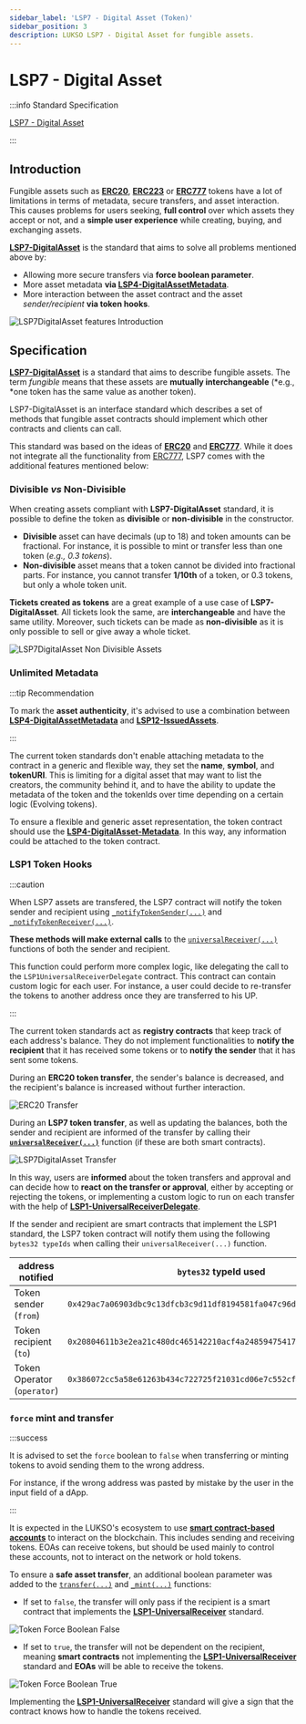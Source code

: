 ```yaml
---
sidebar_label: 'LSP7 - Digital Asset (Token)'
sidebar_position: 3
description: LUKSO LSP7 - Digital Asset for fungible assets.
---
```


# LSP7 - Digital Asset

:::info Standard Specification

[LSP7 - Digital Asset](https://github.com/lukso-network/LIPs/blob/main/LSPs/LSP-7-DigitalAsset.md)

:::

## Introduction

Fungible assets such as **[ERC20](https://eips.ethereum.org/EIPS/eip-20)**, **[ERC223](https://eips.ethereum.org/EIPS/eip-223)** or **[ERC777](https://eips.ethereum.org/EIPS/eip-777)** tokens have a lot of limitations in terms of metadata, secure transfers, and asset interaction. This causes problems for users seeking, **full control** over which assets they accept or not, and a **simple user experience** while creating, buying, and exchanging assets.

**[LSP7-DigitalAsset](../../standards/tokens/LSP7-Digital-Asset.md)** is the standard that aims to solve all problems mentioned above by:

- Allowing more secure transfers via **force boolean parameter**.
- More asset metadata **via [LSP4-DigitalAssetMetadata](./LSP4-Digital-Asset-Metadata.md)**.
- More interaction between the asset contract and the asset _sender/recipient_ **via token hooks**.

![LSP7DigitalAsset features Introduction](/img/standards/lsp7/lsp7-intro.jpeg)

## Specification

**[LSP7-DigitalAsset](../../standards/tokens/LSP7-Digital-Asset.md)** is a standard that aims to describe fungible assets. The term _fungible_ means that these assets are **mutually interchangeable** (*e.g., *one token has the same value as another token).

LSP7-DigitalAsset is an interface standard which describes a set of methods that fungible asset contracts should implement which other contracts and clients can call.

This standard was based on the ideas of **[ERC20](https://eips.ethereum.org/EIPS/eip-20)** and **[ERC777](https://eips.ethereum.org/EIPS/eip-777)**. While it does not integrate all the functionality from [ERC777](https://eips.ethereum.org/EIPS/eip-777), LSP7 comes with the additional features mentioned below:

### Divisible _vs_ Non-Divisible

When creating assets compliant with **LSP7-DigitalAsset** standard, it is possible to define the token as **divisible** or **non-divisible** in the constructor.

- **Divisible** asset can have decimals (up to 18) and token amounts can be fractional. For instance, it is possible to mint or transfer less than one token (_e.g., 0.3 tokens_).
- **Non-divisible** asset means that a token cannot be divided into fractional parts. For instance, you cannot transfer **1/10th** of a token, or 0.3 tokens, but only a whole token unit.

**Tickets created as tokens** are a great example of a use case of **LSP7-DigitalAsset**. All tickets look the same, are **interchangeable** and have the same utility. Moreover, such tickets can be made as **non-divisible** as it is only possible to sell or give away a whole ticket.

![LSP7DigitalAsset Non Divisible Assets](/img/standards/lsp7/lsp7-non-divisible.jpeg)

### Unlimited Metadata

:::tip Recommendation

To mark the **asset authenticity**, it's advised to use a combination between **[LSP4-DigitalAssetMetadata](./LSP4-Digital-Asset-Metadata.md)** and **[LSP12-IssuedAssets](../metadata/lsp12-issued-assets.md)**.

:::

The current token standards don't enable attaching metadata to the contract in a generic and flexible way, they set the **name**, **symbol**, and **tokenURI**. This is limiting for a digital asset that may want to list the creators, the community behind it, and to have the ability to update the metadata of the token and the tokenIds over time depending on a certain logic (Evolving tokens).

To ensure a flexible and generic asset representation, the token contract should use the **[LSP4-DigitalAsset-Metadata](./LSP4-Digital-Asset-Metadata.md)**. In this way, any information could be attached to the token contract.

### LSP1 Token Hooks

:::caution

When LSP7 assets are transfered, the LSP7 contract will notify the token sender and recipient using [`_notifyTokenSender(...)`](../../contracts/contracts/LSP7DigitalAsset/LSP7DigitalAsset.md#_notifytokensender) and [`_notifyTokenReceiver(...)`](../../contracts/contracts/LSP7DigitalAsset/LSP7DigitalAsset.md#_notifytokenreceiver).

**These methods will make external calls** to the [`universalReceiver(...)`](../../contracts/contracts/LSP0ERC725Account/LSP0ERC725Account.md#universalreceiver) functions of both the sender and recipient.

This function could perform more complex logic, like delegating the call to the `LSP1UniversalReceiverDelegate` contract. This contract can contain custom logic for each user. For instance, a user could decide to re-transfer the tokens to another address once they are transferred to his UP.

:::

The current token standards act as **registry contracts** that keep track of each address's balance. They do not implement functionalities to **notify the recipient** that it has received some tokens or to **notify the sender** that it has sent some tokens.

During an **ERC20 token transfer**, the sender's balance is decreased, and the recipient's balance is increased without further interaction.

![ERC20 Transfer](/img/standards/lsp7/erc20-transfer.jpeg)

During an **LSP7 token transfer**, as well as updating the balances, both the sender and recipient are informed of the transfer by calling their **[`universalReceiver(...)`](../accounts/lsp1-universal-receiver.md#lsp1---universal-receiver)** function (if these are both smart contracts).

![LSP7DigitalAsset Transfer](/img/standards/lsp7/lsp7-transfer.jpeg)

In this way, users are **informed** about the token transfers and approval and can decide how to **react on the transfer or approval**, either by accepting or rejecting the tokens, or implementing a custom logic to run on each transfer with the help of **[LSP1-UniversalReceiverDelegate](../accounts/lsp1-universal-receiver-delegate.md)**.

If the sender and recipient are smart contracts that implement the LSP1 standard, the LSP7 token contract will notify them using the following `bytes32 typeIds` when calling their `universalReceiver(...)` function.

| address notified            | `bytes32` typeId used                                                | description                                     |
| --------------------------- | -------------------------------------------------------------------- | ----------------------------------------------- |
| Token sender (`from`)       | `0x429ac7a06903dbc9c13dfcb3c9d11df8194581fa047c96d7a4171fc7402958ea` | `keccak256('LSP7Tokens_SenderNotification')`    |
| Token recipient (`to`)      | `0x20804611b3e2ea21c480dc465142210acf4a2485947541770ec1fb87dee4a55c` | `keccak256('LSP7Tokens_RecipientNotification')` |
| Token Operator (`operator`) | `0x386072cc5a58e61263b434c722725f21031cd06e7c552cfaa06db5de8a320dbc` | `keccak256('LSP7Tokens_OperatorNotification')`  |

### `force` mint and transfer

:::success

It is advised to set the `force` boolean to `false` when transferring or minting tokens to avoid sending them to the wrong address.

For instance, if the wrong address was pasted by mistake by the user in the input field of a dApp.

:::

It is expected in the LUKSO's ecosystem to use **[smart contract-based accounts](../accounts/lsp0-erc725account.md)** to interact on the blockchain. This includes sending and receiving tokens. EOAs can receive tokens, but should be used mainly to control these accounts, not to interact on the network or hold tokens.

To ensure a **safe asset transfer**, an additional boolean parameter was added to the [`transfer(...)`](../../contracts/contracts/LSP7DigitalAsset/LSP7DigitalAsset.md#transfer) and [`_mint(...)`](../../contracts/contracts/LSP7DigitalAsset/LSP7DigitalAsset.md#_mint) functions:

- If set to `false`, the transfer will only pass if the recipient is a smart contract that implements the **[LSP1-UniversalReceiver](../accounts/lsp1-universal-receiver.md)** standard.

![Token Force Boolean False](/img/standards/lsp7/tokens-force-false.jpeg)

- If set to `true`, the transfer will not be dependent on the recipient, meaning **smart contracts** not implementing the **[LSP1-UniversalReceiver](../accounts/lsp1-universal-receiver.md)** standard and **EOAs** will be able to receive the tokens.

![Token Force Boolean True](/img/standards/lsp7/tokens-force-true.jpeg)

Implementing the **[LSP1-UniversalReceiver](../accounts/lsp1-universal-receiver.md)** standard will give a sign that the contract knows how to handle the tokens received.
